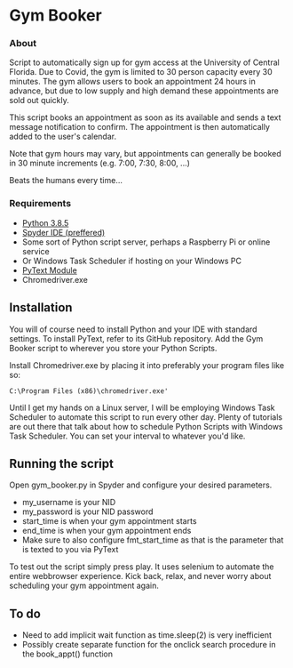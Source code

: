 # Gym Booker

### About
Script to automatically sign up for gym access at the University of Central Florida. Due to Covid, the gym is limited to 30 person capacity every 30 minutes. The gym allows users to book an appointment 24 hours in advance, but due to low supply and high demand these appointments are sold out quickly. 

This script books an appointment as soon as its available and sends a text message notification to confirm. The appointment is then automatically added to the user's calendar.   

Note that gym hours may vary, but appointments can generally be booked in 30 minute increments (e.g. 7:00, 7:30, 8:00, ...)

Beats the humans every time...  

### Requirements
- [Python 3.8.5](https://www.python.org/downloads/)
- [Spyder IDE (preffered)](https://www.spyder-ide.org/) 
- Some sort of Python script server, perhaps a Raspberry Pi or online service
- Or Windows Task Scheduler if hosting on your Windows PC
- [PyText Module](https://github.com/drewvigne/pytext)
- Chromedriver.exe

## Installation
You will of course need to install Python and your IDE with standard settings. To install PyText, refer to its GitHub repository. Add the Gym Booker script to wherever you store your Python Scripts.  

Install Chromedriver.exe by placing it into preferably your program files like so:  
```
C:\Program Files (x86)\chromedriver.exe'
```  

Until I get my hands on a Linux server, I will be employing Windows Task Scheduler to automate this script to run every other day. Plenty of tutorials are out there that talk about how to schedule Python Scripts with Windows Task Scheduler. You can set your interval to whatever you'd like.  

## Running the script
Open gym_booker.py in Spyder and configure your desired parameters.
 - my_username is your NID
 - my_password is your NID password
 - start_time is when your gym appointment starts
 - end_time is when your gym appointment ends
 - Make sure to also configure fmt_start_time as that is the parameter that is texted to you via PyText  
 
To test out the script simply press play. It uses selenium to automate the entire webbrowser experience. Kick back, relax, and never worry about scheduling your gym appointment again.  

## To do
- Need to add implicit wait function as time.sleep(2) is very inefficient
- Possibly create separate function for the onclick search procedure in the book_appt() function
